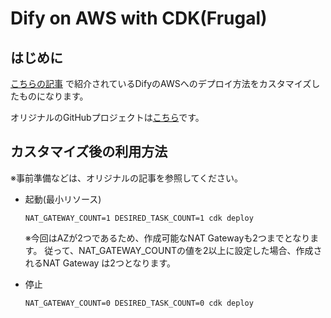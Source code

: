 # Dify on AWS with CDK(Frugal)
## はじめに
[こちらの記事](https://note.com/yukkie1114/n/n0d9c5551569f)
で紹介されているDifyのAWSへのデプロイ方法をカスタマイズしたものになります。

オリジナルのGitHubプロジェクトは[こちら](https://github.com/aws-samples/dify-self-hosted-on-aws)です。

## カスタマイズ後の利用方法
※事前準備などは、オリジナルの記事を参照してください。

- 起動(最小リソース)
    ```
    NAT_GATEWAY_COUNT=1 DESIRED_TASK_COUNT=1 cdk deploy
    ```
    ※今回はAZが2つであるため、作成可能なNAT Gatewayも2つまでとなります。
    従って、NAT_GATEWAY_COUNTの値を2以上に設定した場合、作成されるNAT Gateway
    は2つとなります。

- 停止
    ```
    NAT_GATEWAY_COUNT=0 DESIRED_TASK_COUNT=0 cdk deploy
    ```

